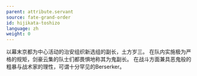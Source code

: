 ```yaml
---
parent: attribute.servant
source: fate-grand-order
id: hijikata-toshizo
language: zh
weight: 0
---
```


以幕末京都为中心活动的治安组织新选组的副长，土方岁三。
在队内实施极为严格的规矩，剑豪云集的队士们都畏惧地称其为鬼副长。
在战斗方面兼具恶鬼般的粗暴与战术家的理性，可谓十分罕见的Berserker。
